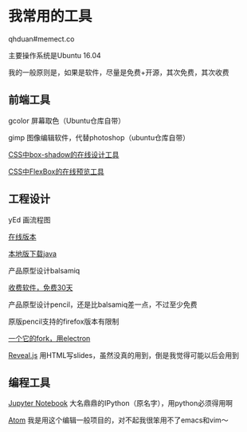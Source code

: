 
# 我常用的工具

qhduan#memect.co

主要操作系统是Ubuntu 16.04

我的一般原则是，如果是软件，尽量是免费+开源，其次免费，其次收费

## 前端工具

gcolor 屏幕取色（Ubuntu仓库自带）

gimp 图像编辑软件，代替photoshop（ubuntu仓库自带）

[CSS中box-shadow的在线设计工具](http://www.cssmatic.com/box-shadow)

[CSS中FlexBox的在线预览工具](http://the-echoplex.net/flexyboxes)


## 工程设计

yEd 画流程图

[在线版本](https://www.yworks.com/yed-live/)

[本地版下载java](https://www.yworks.com/downloads#yEd)

产品原型设计balsamiq

[收费软件，免费30天](https://balsamiq.com/products/mockups/)

产品原型设计pencil，还是比balsamiq差一点，不过至少免费

原版pencil支持的firefox版本有限制

[一个它的fork，用electron](https://github.com/evolus/pencil)

[Reveal.js](https://github.com/hakimel/reveal.js) 用HTML写slides，虽然没真的用到，倒是我觉得可能以后会用到

## 编程工具

[Jupyter Notebook](http://jupyter.org/) 大名鼎鼎的IPython（原名字），用python必须得用啊

[Atom](https://atom.io/) 我是用这个编辑一般项目的，对不起我很笨用不了emacs和vim～



